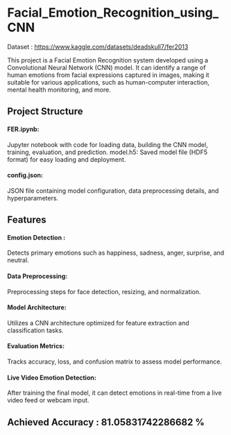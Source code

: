 # Facial_Emotion_Recognition_using_CNN
Dataset : https://www.kaggle.com/datasets/deadskull7/fer2013

This project is a Facial Emotion Recognition system developed using a Convolutional Neural Network (CNN) model. It can identify a range of human emotions from facial expressions captured in images, making it suitable for various applications, such as human-computer interaction, mental health monitoring, and more.

<h2>Project Structure</h2>
<h4>FER.ipynb:</h4>Jupyter notebook with code for loading data, building the CNN model, training, evaluation, and prediction.
model.h5: Saved model file (HDF5 format) for easy loading and deployment.

<h4>config.json:</h4>JSON file containing model configuration, data preprocessing details, and hyperparameters.

<h2>Features</h2>
<h4>Emotion Detection :</h4> Detects primary emotions such as happiness, sadness, anger, surprise, and neutral.
<h4>Data Preprocessing:</h4> Preprocessing steps for face detection, resizing, and normalization.
<h4>Model Architecture:</h4> Utilizes a CNN architecture optimized for feature extraction and classification tasks.
<h4>Evaluation Metrics:</h4> Tracks accuracy, loss, and confusion matrix to assess model performance.
<h4>Live Video Emotion Detection:</h4> After training the final model, it can detect emotions in real-time from a live video feed or webcam input.

<h2>Achieved Accuracy :  81.05831742286682 %</h2>
